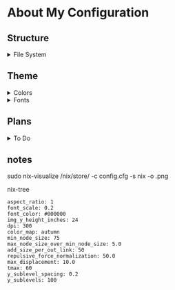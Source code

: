 # About My Configuration

  ## Structure
  <details>
    <summary> File System </summary>

```
.
├─ device
├┬ modules
│├─ flake
│├─ home
│├─ inner
│└─ outer
├─ configuration.nix
└─ flake.nix
```

  </details>

<h2>Theme</h2>

  <details>
    <summary> Colors </summary>

```
.
├┬ Colors
│├┬ Bright
││├─ #FF0000
││├─ #FF8000
││├─ #FFFF00
││├─ #80FF00
││├─ #00FF00
││├─ #00FF80
││├─ #00FFFF
││├─ #0080FF
││├─ #0000FF
││├─ #8000FF
││├─ #FF00FF
││└─ #FF0080
│├┬ Normal
││├─ #E03030
││├─ #E06030
││├─ #E0E030
││├─ #60E030
││├─ #30E030
││├─ #30E060
││├─ #30E0E0
││├─ #3060E0
││├─ #3030E0
││├─ #6030E0
││├─ #E060E0
││└─ #E03060
│└┬ Dim
│ ├─ #C02020
│ ├─ #C06030
│ ├─ #C0C030
│ ├─ #60C000
│ ├─ #30C030
│ ├─ #30C060
│ ├─ #30C0C0
│ ├─ #0060C0
│ ├─ #3030C0
│ ├─ #6030C0
│ ├─ #C030C0
│ └─ #C03060
└┬ Main
 ├┬ Dark
 │├─ #000000
 │├─ #111111
 │├─ #222222
 │├─ #333333
 │├─ #444444 <
 │├─ #555555 
 │├─ #666666
 │└─ #777777
 ├┬ Gray
 │└─ #888888	<
 └┬ Light
  ├─ #999999
  ├─ #AAAAAA
  ├─ #BBBBBB
  ├─ #CCCCCC <
  ├─ #DDDDDD
  ├─ #EEEEEE
  └─ #FFFFFF
```    

  </details>

  <details>
    <summary> Fonts </summary>

```
.
├┬ Sans-Serif
│└─ Aerial
├┬ Serif
│└─ Tymes
├┬ Mono
│└─ 0xproto Nerd Font
└┬ Emojis
 └─ Twimoji
```

  </details>

  <h2> Plans </h2>

  <details>
    <summary> To Do </summary>


  - [ ] Find a patchbay for pipewire that i like

  - [ ] Config Start Menu etc

  - [ ] Harden
   - https://linux-audit.com/
   - https://github.com/CISOfy/lynis

  </details>

  ## notes

  sudo nix-visualize /nix/store/<package> -c config.cfg -s nix -o <name>.png

  nix-tree

  ```
  aspect_ratio: 1
  font_scale: 0.2
  font_color: #000000
  img_y_height_inches: 24
  dpi: 300
  color_map: autumn
  min_node_size: 75
  max_node_size_over_min_node_size: 5.0
  add_size_per_out_link: 50
  repulsive_force_normalization: 50.0
  max_displacement: 10.0
  tmax: 60
  y_sublevel_spacing: 0.2
  y_sublevels: 100
  ```